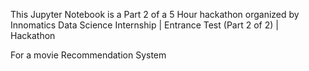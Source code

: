 This Jupyter Notebook is a Part 2 of a 5 Hour hackathon organized by Innomatics Data Science Internship |  Entrance Test (Part 2 of 2) | Hackathon

For a movie Recommendation System
